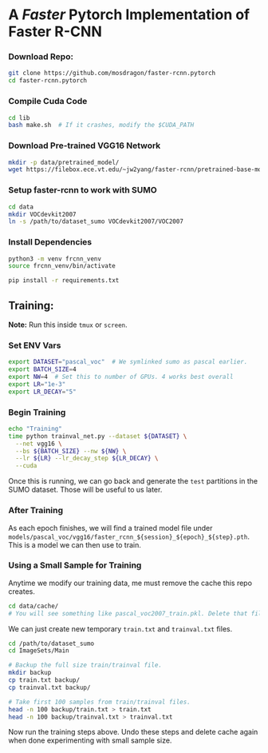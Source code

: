 # A *Faster* Pytorch Implementation of Faster R-CNN

### Download Repo:
```bash
git clone https://github.com/mosdragon/faster-rcnn.pytorch
cd faster-rcnn.pytorch
```

### Compile Cuda Code
```bash
cd lib
bash make.sh  # If it crashes, modify the $CUDA_PATH
```

### Download Pre-trained VGG16 Network
```bash
mkdir -p data/pretrained_model/
wget https://filebox.ece.vt.edu/~jw2yang/faster-rcnn/pretrained-base-models/vgg16_caffe.pth -O data/pretrained_model/vgg16_caffe.pth
```

### Setup faster-rcnn to work with SUMO
```bash
cd data
mkdir VOCdevkit2007
ln -s /path/to/dataset_sumo VOCdevkit2007/VOC2007
```

### Install Dependencies
```bash
python3 -m venv frcnn_venv
source frcnn_venv/bin/activate

pip install -r requirements.txt
```


## Training:
__Note:__ Run this inside `tmux` or `screen`.

### Set ENV Vars
```bash
export DATASET="pascal_voc"  # We symlinked sumo as pascal earlier.
export BATCH_SIZE=4
export NW=4  # Set this to number of GPUs. 4 works best overall
export LR="1e-3"
export LR_DECAY="5"
```

### Begin Training
```bash
echo "Training"
time python trainval_net.py --dataset ${DATASET} \
  --net vgg16 \
  --bs ${BATCH_SIZE} --nw ${NW} \
  --lr ${LR} --lr_decay_step ${LR_DECAY} \
  --cuda
```

Once this is running, we can go back and generate the `test` partitions in the SUMO dataset. Those will be useful to us later.

### After Training
As each epoch finishes, we will find a trained model file under `models/pascal_voc/vgg16/faster_rcnn_${session}_${epoch}_${step}.pth`. This is a model we can then use to train.


### Using a Small Sample for Training
Anytime we modify our training data, me must remove the cache this repo creates.
```bash
cd data/cache/
# You will see something like pascal_voc2007_train.pkl. Delete that file.
```

We can just create new temporary `train.txt` and `trainval.txt` files.
```bash
cd /path/to/dataset_sumo
cd ImageSets/Main

# Backup the full size train/trainval file.
mkdir backup
cp train.txt backup/
cp trainval.txt backup/

# Take first 100 samples from train/trainval files.
head -n 100 backup/train.txt > train.txt
head -n 100 backup/trainval.txt > trainval.txt
```

Now run the training steps above. Undo these steps and delete cache again when done experimenting with small sample size.
